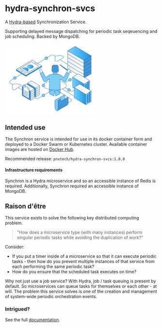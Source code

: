 # hydra-synchron-svcs
A [Hydra-based](https://github.com/pnxtech/hydra) Synchronization Service.

Supporting delayed message dispatching for periodic task seqeuencing and job scheduling. Backed by MongoDB.

<img src="documentation/assets/synchron.png" width="300px" />

## Intended use

The Synchron service is intended for use in its docker container form and deployed to a Docker Swarm or Kubernetes cluster. Available container images are hosted on [Docker Hub](https://hub.docker.com/repository/docker/pnxtech/hydra-synchron-svcs).

Recommended release: `pnxtech/hydra-synchron-svcs:1.0.0`

#### Infrastructure requirements
Synchron is a Hydra microservice and so an accessible instance of Redis is required.  Additionally, Synchron required an accessible instance of MongoDB.
## Raison d'être

This service exists to solve the following key distributed computing problem.

> "How does a microservice type (with many instances) perform singular periodic tasks while avoiding the duplication of work?"

Consider:
  * If you put a timer inside of a microservice so that it can execute periodic tasks - then how do you prevent multiple instances of that service from each performing the same periodic task?
  * How do you ensure that the scheduled task executes on time?

Why not just use a job service? With Hydra, job / task queuing is present by default.  So microservices can queue tasks for themselves or each other - at will.  The problem this service solves is one of the creation and management of system-wide periodic orchestration events.

### Intrigued?
See the full [documentation](./documentation/README.md).
